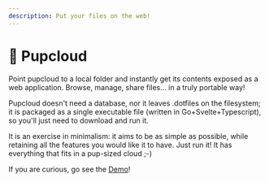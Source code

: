```yaml
---
description: Put your files on the web!
---
```


# 🐶 Pupcloud

Point pupcloud to a local folder and instantly get its contents exposed as a web application. Browse, manage, share files... in a truly portable way!

Pupcloud doesn't need a database, nor it leaves .dotfiles on the filesystem; it is packaged as a single executable file (written in Go+Svelte+Typescript), so you'll just need to download and run it.

It is an exercise in minimalism: it aims to be as simple as possible, while retaining all the features you would like it to have. Just run it! It has everything that fits in a pup-sized cloud ;-)

If you are curious, go see the [Demo](https://pupcloud.vercel.app)!
